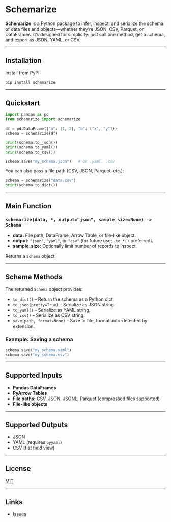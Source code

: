 # Schemarize

**Schemarize** is a Python package to infer, inspect, and serialize the schema of data files and objects—whether they’re JSON, CSV, Parquet, or DataFrames. It’s designed for simplicity: just call one method, get a schema, and export as JSON, YAML, or CSV.

---

## Installation

Install from PyPI:

```python
pip install schemarize
```

---

## Quickstart

```python
import pandas as pd
from schemarize import schemarize

df = pd.DataFrame({"a": [1, 2], "b": ["x", "y"]})
schema = schemarize(df)

print(schema.to_json())
print(schema.to_yaml())
print(schema.to_csv())

schema.save("my_schema.json")   # or .yaml, .csv
```

You can also pass a file path (CSV, JSON, Parquet, etc.):

```python
schema = schemarize("data.csv")
print(schema.to_dict())
```

---

## Main Function

### `schemarize(data, *, output="json", sample_size=None) -> Schema`

- **data:** File path, DataFrame, Arrow Table, or file-like object.
- **output:** `"json"`, `"yaml"`, or `"csv"` (for future use; `.to_*()` preferred).
- **sample_size:** Optionally limit number of records to inspect.

Returns a `Schema` object.

---

## Schema Methods

The returned `Schema` object provides:

- `to_dict()` – Return the schema as a Python dict.
- `to_json(pretty=True)` – Serialize as JSON string.
- `to_yaml()` – Serialize as YAML string.
- `to_csv()` – Serialize as CSV string.
- `save(path, format=None)` – Save to file, format auto-detected by extension.

### Example: Saving a schema

```python
schema.save("my_schema.yaml")
schema.save("my_schema.csv")
```

---

## Supported Inputs

- **Pandas DataFrames**
- **PyArrow Tables**
- **File paths:** CSV, JSON, JSONL, Parquet (compressed files supported)
- **File-like objects**

---

## Supported Outputs

- JSON
- YAML (requires `pyyaml`)
- CSV (flat field view)

---

## License

[MIT](LICENSE.txt)

---

## Links
 
- [Issues](https://github.com/jasonxfrazier/schemarize/issues)

